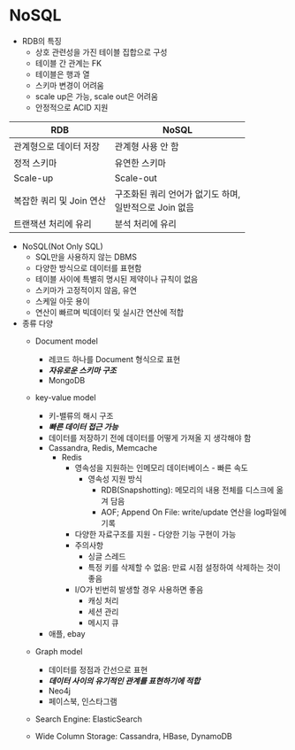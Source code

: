 # NoSQL

- RDB의 특징
  - 상호 관련성을 가진 테이블 집합으로 구성
  - 테이블 간 관계는 FK
  - 테이블은 행과 열
  - 스키마 변경이 어려움
  - scale up은 가능, scale out은 어려움
  - 안정적으로 ACID 지원



| RDB                      | NoSQL                                                        |
| ------------------------ | ------------------------------------------------------------ |
| 관계형으로 데이터 저장   | 관계형 사용 안 함                                            |
| 정적 스키마              | 유연한 스키마                                                |
| Scale-up                 | Scale-out                                                    |
| 복잡한 쿼리 및 Join 연산 | 구조화된 쿼리 언어가 없기도 하며, <br />일반적으로 Join 없음 |
| 트랜잭션 처리에 유리     | 분석 처리에 유리                                             |



- NoSQL(Not Only SQL)
  - SQL만을 사용하지 않는 DBMS
  - 다양한 방식으로 데이터를 표현함
  - 테이블 사이에 특별히 명시된 제약이나 규칙이 없음
  - 스키마가 고정적이지 않음, 유연
  - 스케일 아웃 용이
  - 연산이 빠르며 빅데이터 및 실시간 연산에 적합
- 종류 다양
  - Document model
    - 레코드 하나를 Document 형식으로 표현
    - ***자유로운 스키마 구조***
    - MongoDB
  - key-value model
    - 키-밸류의 해시 구조
    - ***빠른 데이터 접근 가능***
    - 데이터를 저장하기 전에 데이터를 어떻게 가져올 지 생각해야 함
    - Cassandra, Redis, Memcache
      - Redis
        - 영속성을 지원하는 인메모리 데이터베이스 - 빠른 속도
          - 영속성 지원 방식
            - RDB(Snapshotting): 메모리의 내용 전체를 디스크에 옮겨 담음
            - AOF; Append On File: write/update 연산을 log파일에 기록
        - 다양한 자료구조를 지원 - 다양한 기능 구현이 가능
        - 주의사항
          - 싱글 스레드
          - 특정 키를 삭제할 수 없음: 만료 시점 설정하여 삭제하는 것이 좋음
        - I/O가 빈번히 발생할 경우 사용하면 좋음
          - 캐싱 처리
          - 세션 관리
          - 메시지 큐
    - 애플, ebay
  - Graph model
    - 데이터를 정점과 간선으로 표현
    - ***데이터 사이의 유기적인 관계를 표현하기에 적합***
    - Neo4j
    - 페이스북, 인스타그램
  - Search Engine: ElasticSearch
  
  - Wide Column Storage: Cassandra, HBase, DynamoDB